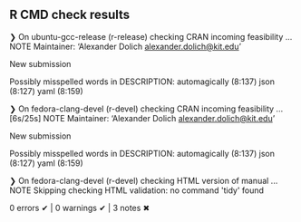 ## R CMD check results

❯ On ubuntu-gcc-release (r-release)
  checking CRAN incoming feasibility ... NOTE
  Maintainer: ‘Alexander Dolich <alexander.dolich@kit.edu>’
  
  New submission
  
  Possibly misspelled words in DESCRIPTION:
    automagically (8:137)
    json (8:127)
    yaml (8:159)

❯ On fedora-clang-devel (r-devel)
  checking CRAN incoming feasibility ... [6s/25s] NOTE
  Maintainer: ‘Alexander Dolich <alexander.dolich@kit.edu>’
  
  New submission
  
  Possibly misspelled words in DESCRIPTION:
    automagically (8:137)
    json (8:127)
    yaml (8:159)

❯ On fedora-clang-devel (r-devel)
  checking HTML version of manual ... NOTE
  Skipping checking HTML validation: no command 'tidy' found

0 errors ✔ | 0 warnings ✔ | 3 notes ✖
